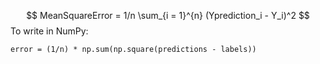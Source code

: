 $$
MeanSquareError = 1/n \sum_{i = 1}^{n} (Yprediction_i - Y_i)^2
$$
To write in NumPy:

```
error = (1/n) * np.sum(np.square(predictions - labels))
```

